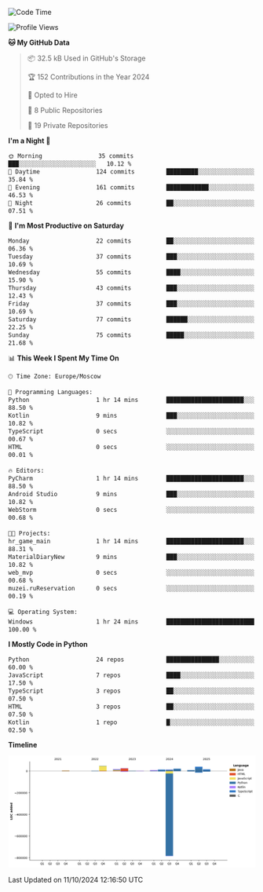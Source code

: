 <!--START_SECTION:waka-->
![Code Time](http://img.shields.io/badge/Code%20Time-531%20hrs%2011%20mins-blue)

![Profile Views](http://img.shields.io/badge/Profile%20Views-6-blue)

**🐱 My GitHub Data** 

> 📦 32.5 kB Used in GitHub's Storage 
 > 
> 🏆 152 Contributions in the Year 2024
 > 
> 💼 Opted to Hire
 > 
> 📜 8 Public Repositories 
 > 
> 🔑 19 Private Repositories 
 > 
**I'm a Night 🦉** 

```text
🌞 Morning                35 commits          ███░░░░░░░░░░░░░░░░░░░░░░   10.12 % 
🌆 Daytime                124 commits         █████████░░░░░░░░░░░░░░░░   35.84 % 
🌃 Evening                161 commits         ████████████░░░░░░░░░░░░░   46.53 % 
🌙 Night                  26 commits          ██░░░░░░░░░░░░░░░░░░░░░░░   07.51 % 
```
📅 **I'm Most Productive on Saturday** 

```text
Monday                   22 commits          ██░░░░░░░░░░░░░░░░░░░░░░░   06.36 % 
Tuesday                  37 commits          ███░░░░░░░░░░░░░░░░░░░░░░   10.69 % 
Wednesday                55 commits          ████░░░░░░░░░░░░░░░░░░░░░   15.90 % 
Thursday                 43 commits          ███░░░░░░░░░░░░░░░░░░░░░░   12.43 % 
Friday                   37 commits          ███░░░░░░░░░░░░░░░░░░░░░░   10.69 % 
Saturday                 77 commits          ██████░░░░░░░░░░░░░░░░░░░   22.25 % 
Sunday                   75 commits          █████░░░░░░░░░░░░░░░░░░░░   21.68 % 
```


📊 **This Week I Spent My Time On** 

```text
🕑︎ Time Zone: Europe/Moscow

💬 Programming Languages: 
Python                   1 hr 14 mins        ██████████████████████░░░   88.50 % 
Kotlin                   9 mins              ███░░░░░░░░░░░░░░░░░░░░░░   10.82 % 
TypeScript               0 secs              ░░░░░░░░░░░░░░░░░░░░░░░░░   00.67 % 
HTML                     0 secs              ░░░░░░░░░░░░░░░░░░░░░░░░░   00.01 % 

🔥 Editors: 
PyCharm                  1 hr 14 mins        ██████████████████████░░░   88.50 % 
Android Studio           9 mins              ███░░░░░░░░░░░░░░░░░░░░░░   10.82 % 
WebStorm                 0 secs              ░░░░░░░░░░░░░░░░░░░░░░░░░   00.68 % 

🐱‍💻 Projects: 
hr_game_main             1 hr 14 mins        ██████████████████████░░░   88.31 % 
MaterialDiaryNew         9 mins              ███░░░░░░░░░░░░░░░░░░░░░░   10.82 % 
web_mvp                  0 secs              ░░░░░░░░░░░░░░░░░░░░░░░░░   00.68 % 
muzei.ruReservation      0 secs              ░░░░░░░░░░░░░░░░░░░░░░░░░   00.19 % 

💻 Operating System: 
Windows                  1 hr 24 mins        █████████████████████████   100.00 % 
```

**I Mostly Code in Python** 

```text
Python                   24 repos            ███████████████░░░░░░░░░░   60.00 % 
JavaScript               7 repos             ████░░░░░░░░░░░░░░░░░░░░░   17.50 % 
TypeScript               3 repos             ██░░░░░░░░░░░░░░░░░░░░░░░   07.50 % 
HTML                     3 repos             ██░░░░░░░░░░░░░░░░░░░░░░░   07.50 % 
Kotlin                   1 repo              █░░░░░░░░░░░░░░░░░░░░░░░░   02.50 % 
```



**Timeline**

![Lines of Code chart](https://raw.githubusercontent.com/adlemx/adlemx/main/assets/bar_graph.png)


 Last Updated on 11/10/2024 12:16:50 UTC
<!--END_SECTION:waka-->
